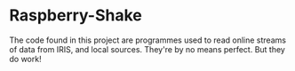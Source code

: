 # Raspberry-Shake

The code found in this project are programmes used to read online streams of data from IRIS, and local sources. 
They're by no means perfect. But they do work!




